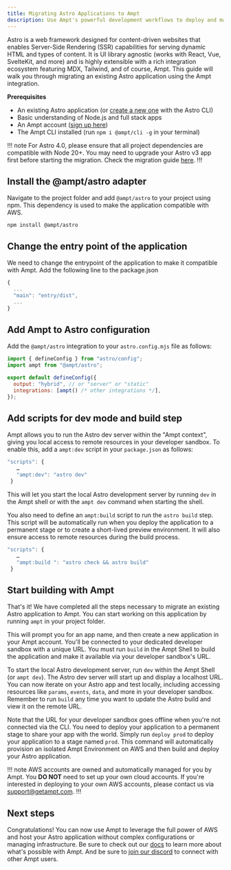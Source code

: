 ```yaml
---
title: Migrating Astro Applications to Ampt
description: Use Ampt's powerful development workflows to deploy and manage your Astro apps on AWS.
---
```


Astro is a web framework designed for content-driven websites that enables Server-Side Rendering (SSR) capabilities for serving dynamic HTML and types of content. It is UI library agnostic (works with React, Vue, SvelteKit, and more) and is highly extensible with a rich integration ecosystem featuring MDX, Tailwind, and of course, Ampt. This guide will walk you through migrating an existing Astro application using the Ampt integration.

**Prerequisites**

- An existing Astro application (or [create a new one](https://docs.astro.build/en/install/auto/) with the Astro CLI)
- Basic understanding of Node.js and full stack apps
- An Ampt account ([sign up here](https://ampt.dev))
- The Ampt CLI installed (run `npm i @ampt/cli -g` in your terminal)

!!! note
For Astro 4.0, please ensure that all project dependencies are compatible with Node 20+. You may need to upgrade your Astro v3 app first before starting the migration. Check the migration guide [here](https://docs.astro.build/en/guides/upgrade-to/v4/).
!!!

## Install the @ampt/astro adapter

Navigate to the project folder and add `@ampt/astro` to your project using npm. This dependency is used to make the application compatible with AWS.

```terminal
npm install @ampt/astro
```

## Change the entry point of the application

We need to change the entrypoint of the application to make it compatible with Ampt. Add the following line to the package.json

```javascript title=package.json
{
  ...
  "main": "entry/dist",
  ...
}
```

## Add Ampt to Astro configuration

Add the `@ampt/astro` integration to your `astro.config.mjs` file as follows:

```javascript title=astro.config.mjs
import { defineConfig } from "astro/config";
import ampt from "@ampt/astro";

export default defineConfig({
  output: "hybrid", // or "server" or "static"
  integrations: [ampt() /* other integrations */],
});
```

## Add scripts for dev mode and build step

Ampt allows you to run the Astro dev server within the "Ampt context", giving you local access to remote resources in your developer sandbox. To enable this, add a `ampt:dev` script in your `package.json` as follows:

```javascript title=package.json
"scripts": {
   …
   "ampt:dev": "astro dev"
 }
```

This will let you start the local Astro development server by running `dev` in the Ampt shell or with the `ampt dev` command when starting the shell.

You also need to define an `ampt:build` script to run the `astro build` step. This script will be automatically run when you deploy the application to a permanent stage or to create a short-lived preview environment. It will also ensure access to remote resources during the build process.

```javascript title=package.json
"scripts": {
   …
   "ampt:build ": "astro check && astro build"
 }
```

## Start building with Ampt

That's it! We have completed all the steps necessary to migrate an existing Astro application to Ampt. You can start working on this application by running `ampt` in your project folder.

This will prompt you for an app name, and then create a new application in your Ampt account. You'll be connected to your dedicated developer sandbox with a unique URL. You must run `build` in the Ampt Shell to build the application and make it available via your developer sandbox's URL.

To start the local Astro development server, run `dev` within the Ampt Shell (or `ampt dev`). The Astro dev server will start up and display a localhost URL. You can now iterate on your Astro app and test locally, including accessing resources like `params`, `events`, `data`, and more in your developer sandbox. Remember to run `build` any time you want to update the Astro build and view it on the remote URL.

Note that the URL for your developer sandbox goes offline when you're not connected via the CLI. You need to deploy your application to a permanent stage to share your app with the world. Simply run `deploy prod` to deploy your application to a stage named `prod`. This command will automatically provision an isolated Ampt Environment on AWS and then build and deploy your Astro application.

!!! note
AWS accounts are owned and automatically managed for you by Ampt. You **DO NOT** need to set up your own cloud accounts. If you're interested in deploying to your own AWS accounts, please contact us via [support@getampt.com](mailto:support@getampt.com).
!!!

## Next steps

Congratulations! You can now use Ampt to leverage the full power of AWS and host your Astro application without complex configurations or managing infrastructure. Be sure to check out our [docs](/docs) to learn more about what's possible with Ampt. And be sure to [join our discord](/discord) to connect with other Ampt users.

